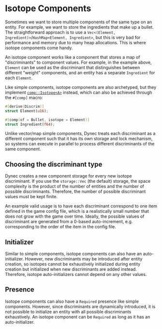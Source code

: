 # Isotope Components

Sometimes we want to store multiple components of the same type on an entity.
For example, we want to store the ingredients that make up a bullet.
The straightforward approach is to use
a `Vec<(Element, Ingredient)>`/`HashMap<Element, Ingredient>`,
but this is very bad for performance and memory due to many heap allocations.
This is where isotope components come handy.

An isotope component works like a component that stores
a map of "discriminants" to component values.
For example, in the example above,
`Element` can be used as the discriminant
that distinguishes between different "weight" components,
and an entity has a separate `Ingredient` for each `Element`.

Like simple components, isotope components are also archetyped,
but they implement [`comp::Isotope<A>`][comp::Isotope] instead,
which can also be achieved through the `#[comp]` macro:

```rust
#[derive(Discrim)]
struct Element(u16);

#[comp(of = Bullet, isotope = Element)]
struct Ingredient(f64);
```

Unlike vector/map simple components,
Dynec treats each discriminant as a different component
such that it has its own storage and lock mechanism,
so systems can execute in parallel
to process different discriminants of the same component.

## Choosing the discriminant type

Dynec creates a new component storage for every new isotope discriminant.
If you use the `storage::Vec` (the default) storage,
the space complexity is the product of
the number of entities and the number of possible discriminants.
Therefore, the number of possible discriminant values must be kept finite.

An example valid usage is to have each discriminant
correspond to one item defined in the game config file,
which is a realistically small number that does not grow with the game over time.
Ideally, the possible values of discriminant are generated from a 0-based auto-increment,
e.g. corresponding to the order of the item in the config file.

## Initializer

Similar to simple components, isotope components can also have an auto-initializer.
However, new discriminants may be introduced after entity creation,
so isotopes cannot be exhaustively initialized during entity creation
but initialized when new discriminants are added instead.
Therefore, isotope auto-initializers cannot depend on any other values.

## Presence

Isotope components can also have a `Required` presence like simple components.
However, since discriminants are dynamically introduced,
it is not possible to initialize an entity with all possible discriminants exhaustively.
An isotope component can be `Required` as long as it has an auto-initializer.

[comp::Isotope]: ../dynec/comp/trait.Isotope.html
